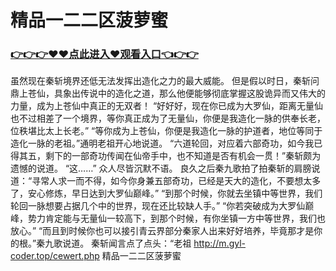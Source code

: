 # 精品一二二区菠萝蜜
### <a href="https://github.com/kjiud/manw/issues/1">👉👉👉♥♥点此进入♥观看入口👈👉👉</a>
虽然现在秦斩境界还低无法发挥出造化之力的最大威能。
    但是假以时日，秦斩问鼎上苍仙，具象出传说中的造化之道，那么他便能够彻底掌握这股诡异而又伟大的力量，成为上苍仙中真正的无双者！
    “好好好，现在你已成为大罗仙，距离无量仙也不过相差了一个境界，等你真正成为了无量仙，你便是我造化一脉的供奉长老，位秩堪比太上长老。”
    “等你成为上苍仙，你便是我造化一脉的护道者，地位等同于造化一脉的老祖。”通明老祖开心地说道。
    “六道轮回，对应着六部奇功，如今我已得其五，剩下的一部奇功传闻在仙帝手中，也不知道是否有机会一贯！”秦斩颇为遗憾的说道。
    “这……”
    众人尽皆沉默不语。
    良久之后秦九歌拍了拍秦斩的肩膀说道：“寻常人求一而不得，如今你身兼五部奇功，已经是天大的造化，不要想太多了，安心修炼，早日达到大罗仙巅峰。”
    “到那个时候，你就去坐镇中等世界，我们轮回一脉想要占据几个中的世界，现在还比较缺人手。”
    “你若突破成为大罗仙巅峰，势力肯定能与无量仙一较高下，到那个时候，有你坐镇一方中等世界，我们也放心。”
    “而且到时候你也可以接引青云界部分秦家人出来好好培养，毕竟那才是你的根。”秦九歌说道。
    秦斩闻言点了点头：“老祖
http://m.gyl-coder.top/cewert.php
精品一二二区菠萝蜜
